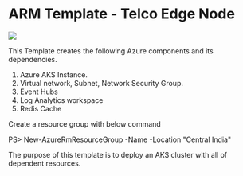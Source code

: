 # ARM Template - Telco Edge Node

<a href="https://portal.azure.com/#create/Microsoft.Template/uri/https%3A%2F%2Fraw.githubusercontent.com%2FrohitbuddharajuTanla%2FTanla-EdgeNode-Deployment-Tel%2Fmaster%2Fdeployment.json" target="_blank">
    <img src="https://aka.ms/deploytoazurebutton"/>
</a>

This Template creates the following Azure components and its dependencies.

1. Azure AKS Instance.
2. Virtual network, Subnet, Network Security Group.
3. Event Hubs
4. Log Analytics workspace
5. Redis Cache
 
Create a resource group with below command

PS> New-AzureRmResourceGroup -Name <Resource-Group-Name> -Location "Central India"

The purpose of this template is to deploy an AKS cluster with all of dependent resources.

